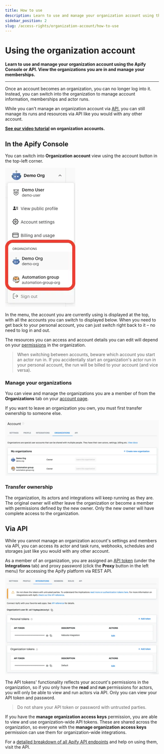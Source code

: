 ```yaml
---
title: How to use
description: Learn to use and manage your organization account using the Apify Console or API. View the organizations you are in and manage your memberships.
sidebar_position: 2
slug: /access-rights/organization-account/how-to-use
---
```


# Using the organization account

**Learn to use and manage your organization account using the Apify Console or API. View the organizations you are in and manage your memberships.**

---

Once an account becomes an organization, you can no longer log into it. Instead, you can switch into the organization to manage account information, memberships and actor runs.

While you can't manage an organization account via [API](https://docs.apify.com/api/v2), you can still manage its runs and resources via API like you would with any other account.

**[See our video tutorial](https://www.youtube.com/watch?v=BIL6HqtnvKk) on organization accounts.**

## [](#in-the-apify-console) In the Apify Console

You can switch into **Organization account** view using the account button in the top-left corner.

![Switch to organization account](../images/switch-to-organization.webp)

In the menu, the account you are currently using is displayed at the top, with all the accounts you can switch to displayed below. When you need to get back to your personal account, you can just switch right back to it – no need to log in and out.

The resources you can access and account details you can edit will depend on your [permissions](../list_of_permissions.md) in the organization.

> When switching between accounts, beware which account you start an actor run in. If you accidentally start an organization's actor run in your personal account, the run will be billed to your account (and vice versa).

### [](#manage-your-organizations) Manage your organizations

You can view and manage the organizations you are a member of from the **Organizations** tab on your [account page](https://console.apify.com/account#/myorganization).

If you want to leave an organization you own, you must first transfer ownership to someone else.

![My organizations](../images/my-organizations.webp)

### [](#transfer-ownership) Transfer ownership

The organization, its actors and integrations will keep running as they are. The original owner will either leave the organization or become a member with permissions defined by the new owner. Only the new owner will have complete access to the organization.

## [](#via-api) Via API

While you cannot manage an organization account's settings and members via API, you can access its actor and task runs, webhooks, schedules and storages just like you would with any other account.

As a member of an organization, you are assigned an [API token](../../integrations/index.md) (under the **Integrations** tab) and proxy password (click the **Proxy** button in the left menu) for accessing the Apify platform via REST API.

![Integration tokens](../images/integrations.webp)

The API tokens' functionality reflects your account's permissions in the organization, so if you only have the **read** and **run** permissions for actors, you will only be able to view and run actors via API. Only you can view your API token and password.

> Do not share your API token or password with untrusted parties.

If you have the **manage organization access keys** permission, you are able to view and use organization-wide API tokens. These are shared across the organization, so everyone with the **manage organization access keys** permission can use them for organization-wide integrations.

For a [detailed breakdown of all Apify API endpoints](/api/v2) and help on using them, visit the API.
